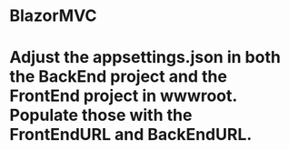# BlazorMVC

# Adjust the appsettings.json in both the BackEnd project and the FrontEnd project in wwwroot. Populate those with the FrontEndURL and BackEndURL. 
